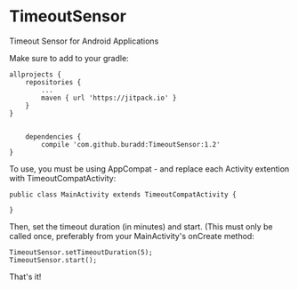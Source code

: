 # TimeoutSensor
Timeout Sensor for Android Applications

Make sure to add to your gradle:

	allprojects {
		repositories {
			...
			maven { url 'https://jitpack.io' }
		}
	}
    
    
    	dependencies {
	        compile 'com.github.buradd:TimeoutSensor:1.2'
	}





To use, you must be using AppCompat - and replace each Activity extention with TimeoutCompatActivity:
    
    public class MainActivity extends TimeoutCompatActivity {
    
    }


Then, set the timeout duration (in minutes) and start. (This must only be called once, preferably from your MainActivity's onCreate method:

    TimeoutSensor.setTimeoutDuration(5);
    TimeoutSensor.start();
   
   
That's it!
